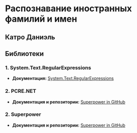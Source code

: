 # Распознавание иностранных фамилий и имен
## Катро Даниэль 

## Библиотеки 

### 1. System.Text.RegularExpressions
- **Документация:** [System.Text.RegularExpressions](https://docs.microsoft.com/en-us/dotnet/api/system.text.regularexpressions)

### 2. PCRE.NET
- **Документация и репозитории:** [Superpower in GitHub](https://github.com/ltrzesniewski/pcre-net)

### 2. Superpower
- **Документация и репозитории:** [Superpower in GitHub](https://github.com/datalust/superpower)
